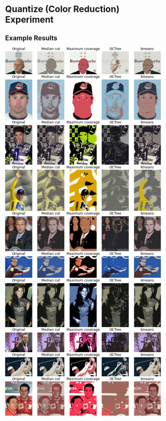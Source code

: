 # Quantize (Color Reduction) Experiment

## Example Results
<img src="Results/1.jpg">
<img src="Results/2.jpg">
<img src="Results/3.jpg">
<img src="Results/4.jpg">
<img src="Results/5.jpg">
<img src="Results/6.jpg">
<img src="Results/7.jpg">
<img src="Results/8.jpg">
<img src="Results/9.jpg">
<img src="Results/10.jpg">
